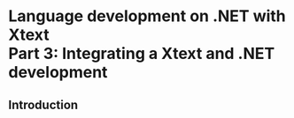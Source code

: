 # Language development on .NET with Xtext<br/>Part 3: Integrating a Xtext and .NET development
## Introduction
